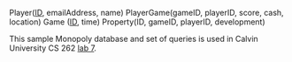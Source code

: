 Player(<ins>ID</ins>, emailAddress, name)
PlayerGame(gameID, playerID, score, cash, location)
Game (<ins>ID</ins>, time)
Property(ID, gameID, playerID, development)

This sample Monopoly database and set of queries is used in Calvin University
CS 262 [lab 7](https://cs.calvin.edu/courses/cs/262/kvlinden/07is/lab.html).